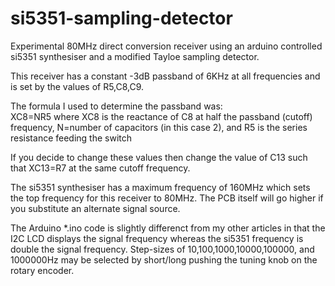 # si5351-sampling-detector
Experimental 80MHz direct conversion receiver using an arduino controlled si5351 synthesiser 
and a modified Tayloe sampling detector.

This receiver has a constant -3dB passband of 6KHz at all frequencies and is set by the values of R5,C8,C9.

The formula I used to determine the passband was:    
XC8=NR5 
where XC8 is the reactance of C8 at half the passband (cutoff) frequency, 
N=number of capacitors (in this case 2),
and R5 is the series resistance feeding the switch

If you decide to change these values then change the value of C13 such that XC13=R7 at the same cutoff frequency.

The si5351 synthesiser has a maximum frequency of 160MHz which sets the top frequency for this receiver to 
80MHz. The PCB itself will go higher if you substitute an alternate signal source.

The Arduino *.ino code is slightly differenct from my other articles in that the I2C LCD displays the signal
frequency whereas the si5351 frequency is double the signal frequency. Step-sizes of 10,100,1000,10000,100000,
and 1000000Hz may be selected by short/long pushing the tuning knob on the rotary encoder.
